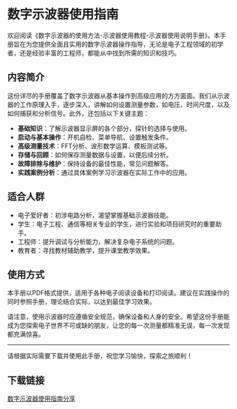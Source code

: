 # 数字示波器使用指南

欢迎阅读《数字示波器的使用方法-示波器使用教程-示波器使用说明手册》。本手册旨在为您提供全面且实用的数字示波器操作指导，无论是电子工程领域的初学者，还是经验丰富的工程师，都能从中找到所需的知识和技巧。

## 内容简介

这份详尽的手册覆盖了数字示波器从基本操作到高级应用的方方面面。我们从示波器的工作原理入手，逐步深入，讲解如何设置测量参数，如电压、时间尺度，以及如何捕获和分析信号。此外，还包括以下关键主题：

- **基础知识**：了解示波器显示屏的各个部分，探针的选择与使用。
- **启动与基本操作**：开机自检、菜单导航、设置触发条件。
- **高级测量技术**：FFT分析、波形数学运算、模板测试等。
- **存储与回顾**：如何保存测量数据与设置，以便后续分析。
- **故障排除与维护**：保持设备的最佳性能，常见问题解答。
- **实践案例分析**：通过具体案例学习示波器在实际工作中的应用。

## 适合人群

- 电子爱好者：初涉电路分析，渴望掌握基础示波器技能。
- 学生：电子工程、通信等相关专业的学生，进行实验和项目研究时的重要助手。
- 工程师：提升调试与分析能力，解决复杂电子系统的问题。
- 教育者：寻找教材辅助教学，提升课堂教学效果。

## 使用方式

本手册以PDF格式提供，适用于各种电子阅读设备和打印阅读。建议在实践操作的同时参照手册，理论结合实际，以达到最佳学习效果。

请注意，使用示波器时应遵循安全规范，确保设备和人身的安全。希望这份手册能成为您探索电子世界不可或缺的朋友，让您的每一次测量都精准无误，每一次发现都充满惊喜。

---

请根据实际需要下载并使用此手册，祝您学习愉快，探索之旅顺利！

## 下载链接

[数字示波器使用指南分享](https://pan.quark.cn/s/a841d8a2f760)